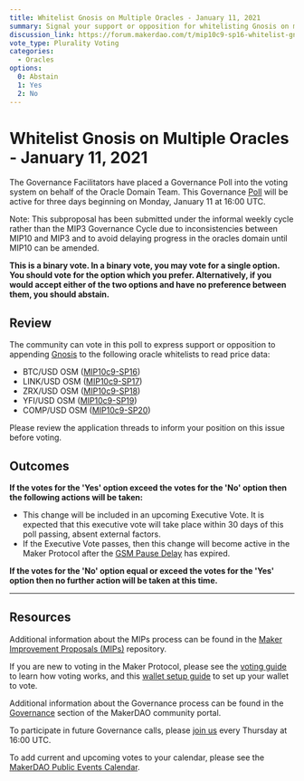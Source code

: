 ```yaml
---
title: Whitelist Gnosis on Multiple Oracles - January 11, 2021
summary: Signal your support or opposition for whitelisting Gnosis on multiple oracles
discussion_link: https://forum.makerdao.com/t/mip10c9-sp16-whitelist-gnosis-maker-adapter-contract-on-btc-usd-oracle/5685
vote_type: Plurality Voting
categories:
  - Oracles
options:
  0: Abstain
  1: Yes
  2: No
---
```


# Whitelist Gnosis on Multiple Oracles - January 11, 2021

The Governance Facilitators have placed a Governance Poll into the voting system on behalf of the Oracle Domain Team. This Governance [Poll](https://community-development.makerdao.com/en/learn/governance/on-chain-gov) will be active for three days beginning on Monday, January 11 at 16:00 UTC.

Note: This subproposal has been submitted under the informal weekly cycle rather than the MIP3 Governance Cycle due to inconsistencies between MIP10 and MIP3 and to avoid delaying progress in the oracles domain until MIP10 can be amended.

**This is a binary vote. In a binary vote, you may vote for a single option. You should vote for the option which you prefer. Alternatively, if you would accept either of the two options and have no preference between them, you should abstain.**

## Review

The community can vote in this poll to express support or opposition to appending [Gnosis](https://gnosis.io/) to the following oracle whitelists to read price data:

- BTC/USD OSM ([MIP10c9-SP16](https://forum.makerdao.com/t/mip10c9-sp16-whitelist-gnosis-maker-adapter-contract-on-btc-usd-oracle/5685))
- LINK/USD OSM ([MIP10c9-SP17](https://forum.makerdao.com/t/mip10c9-sp17-subproposal-to-whitelist-gnosis-maker-adapter-contract-for-link-usd-oracle-access/5686))
- ZRX/USD OSM ([MIP10c9-SP18](https://forum.makerdao.com/t/mip10c9-sp18-subproposal-to-whitelist-gnosis-maker-adapter-contract-for-zrx-usd-oracle-access/5687))
- YFI/USD OSM ([MIP10c9-SP19](https://forum.makerdao.com/t/mip10c9-sp19-subproposal-to-whitelist-gnosis-maker-adapter-contract-for-yfi-usd-oracle-access/5688))
- COMP/USD OSM ([MIP10c9-SP20](https://forum.makerdao.com/t/mip10c9-sp20-subproposal-to-whitelist-gnosis-maker-adapter-contract-for-comp-usd-oracle-access/5689))

Please review the application threads to inform your position on this issue before voting.

## Outcomes

**If the votes for the 'Yes' option exceed the votes for the 'No' option then the following actions will be taken:**

- This change will be included in an upcoming Executive Vote. It is expected that this executive vote will take place within 30 days of this poll passing, absent external factors.
- If the Executive Vote passes, then this change will become active in the Maker Protocol after the [GSM Pause Delay](https://community-development.makerdao.com/en/learn/governance/param-gsm-pause-delay) has expired.

**If the votes for the 'No' option equal or exceed the votes for the 'Yes' option then no further action will be taken at this time.**

---

## Resources

Additional information about the MIPs process can be found in the [Maker Improvement Proposals (MIPs)](https://github.com/makerdao/mips) repository.

If you are new to voting in the Maker Protocol, please see the [voting guide](https://community-development.makerdao.com/en/learn/governance/how-voting-works/) to learn how voting works, and this [wallet setup guide](https://community-development.makerdao.com/en/learn/governance/voting-setup/) to set up your wallet to vote.

Additional information about the Governance process can be found in the [Governance](https://community-development.makerdao.com/en/learn/governance) section of the MakerDAO community portal.

To participate in future Governance calls, please [join us](https://github.com/makerdao/community/tree/master/governance/governance-and-risk-meetings) every Thursday at 16:00 UTC.

To add current and upcoming votes to your calendar, please see the [MakerDAO Public Events Calendar](https://calendar.google.com/calendar/embed?src=makerdao.com_3efhm2ghipksegl009ktniomdk%40group.calendar.google.com&ctz=UTC&mode=week&showCalendars=0&showPrint=0).
